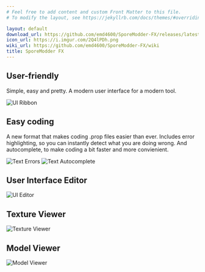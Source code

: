 ```yaml
---
# Feel free to add content and custom Front Matter to this file.
# To modify the layout, see https://jekyllrb.com/docs/themes/#overriding-theme-defaults

layout: default
download_url: https://github.com/emd4600/SporeModder-FX/releases/latest/download/SporeModder.FX.zip
icon_url: https://i.imgur.com/2Q4lPDh.png
wiki_url: https://github.com/emd4600/SporeModder-FX/wiki
title: SporeModder FX
---
```

## User-friendly
Simple, easy and pretty. A modern user interface for a modern tool.

![UI Ribbon](https://i.imgur.com/H6DZgkB.png)


## Easy coding
A new format that makes coding .prop files easier than ever. Includes error highlighting, so you can instantly detect what you are doing wrong. And autocomplete, to make coding a bit faster and more convienient.

![Text Errors](https://i.imgur.com/RTPJfsA.png)
![Text Autocomplete](https://i.imgur.com/hMRKbBX.png)


## User Interface Editor
![UI Editor](https://i.imgur.com/5gQPMnq.png)


## Texture Viewer
![Texture Viewer](https://i.imgur.com/CXIhLaH.png)


## Model Viewer
![Model Viewer](https://i.imgur.com/4KgVsZ9.png)

